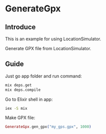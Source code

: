 # GenerateGpx

## Introduce

This is an example for using LocationSimulator.

Generate GPX file from LocationSimulator.

## Guide

Just go app folder and run command:

```bash
mix deps.get
mix deps.compile
```

Go to Elixir shell in app:

```bash
iex -S mix
```

Make GPX file:

```elixir
GenerateGpx.gen_gpx("my_gps.gpx", 1000)
```
